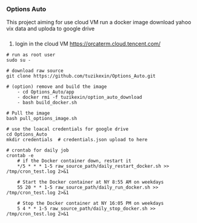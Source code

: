 ### Options Auto
 
This project aiming for use cloud VM run a docker image download yahoo vix data and uploda to google drive

### 
1. login in the cloud VM https://orcaterm.cloud.tencent.com/
~~~ 
# run as root user
sudo su -

# download raw source 
git clone https://github.com/tuzikexin/Options_Auto.git

# (option) remove and build the image
    - cd Options_Auto/app
    - docker rmi -f tuzikexin/option_auto_download
    - bash build_docker.sh

# Pull the image 
bash pull_options_image.sh

# use the loacal credentials for google drive
cd Options_Auto
mkdir credentials  # credentials.json upload to here

# crontab for daily job
crontab -e
    # if the Docker container down, restart it
    */5 * * * 1-5 raw_source_path/daily_restart_docker.sh >> /tmp/cron_test.log 2>&1
    
    # Start the Docker container at NY 8:55 AM on weekdays
    55 20 * * 1-5 raw_source_path/daily_run_docker.sh >> /tmp/cron_test.log 2>&1

    # Stop the Docker container at NY 16:05 PM on weekdays
    5 4 * * 1-5 raw_source_path/daily_stop_docker.sh >> /tmp/cron_test.log 2>&1
~~~
